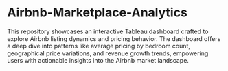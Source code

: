 # Airbnb-Marketplace-Analytics
This repository showcases an interactive Tableau dashboard crafted to explore Airbnb listing dynamics and pricing behavior. The dashboard offers a deep dive into patterns like average pricing by bedroom count, geographical price variations, and revenue growth trends, empowering users with actionable insights into the Airbnb market landscape.
